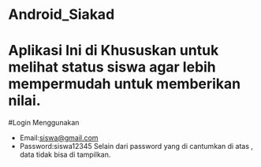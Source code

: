 # Android_Siakad
# Aplikasi Ini di Khususkan untuk melihat status siswa agar lebih mempermudah untuk memberikan nilai.

#Login Menggunakan 
 - Email:siswa@gmail.com
 - Password:siswa12345
 Selain dari password yang di cantumkan di atas , data tidak bisa di tampilkan.
